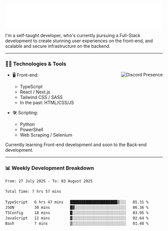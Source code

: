 <img src="assets/wave.svg" alt=":wave:" />

I'm a self-taught developer, who's currently pursuing a Full-Stack development to create stunning user experiences on the front-end, and scalable and secure infrastructure on the backend.

---

### 🧑‍💻 Technologies & Tools

<a href="https://discord.com/users/414304208649453568" target="_blank" rel="nofollow">
   <img src="https://lanyard-profile-readme.vercel.app/api/414304208649453568?idleMessage=Probably%20doing%20something%20else..." alt="Discord Presence" align="right">
</a>

- 🖥️ Front-end:

  - TypeScript
  - React / Next.js
  - Tailwind CSS / SASS
  - In the past: HTML/CSS/JS

- 🛠 Scripting:

  - Python
  - PowerShell
  - Web Scraping / Selenium

Currently learning Front-end development and soon to the Back-end development.

---

### 📊 Weekly Development Breakdown

<!--START_SECTION:waka-->

```txt
From: 27 July 2025 - To: 03 August 2025

Total Time: 7 hrs 57 mins

TypeScript   6 hrs 47 mins   █████████████████████▒░░░   85.31 %
JSON         30 mins         █▓░░░░░░░░░░░░░░░░░░░░░░░   06.36 %
TSConfig     18 mins         █░░░░░░░░░░░░░░░░░░░░░░░░   03.95 %
JavaScript   12 mins         ▓░░░░░░░░░░░░░░░░░░░░░░░░   02.64 %
Bash         7 mins          ▒░░░░░░░░░░░░░░░░░░░░░░░░   01.48 %
```

<!--END_SECTION:waka-->
